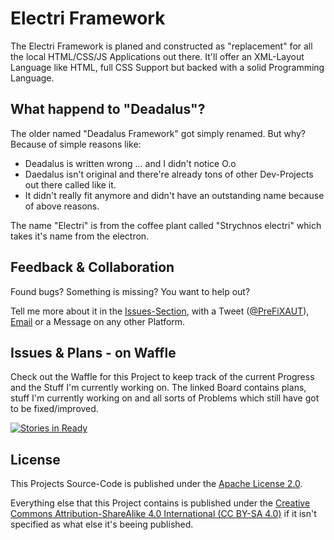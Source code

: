 # Electri Framework
The Electri Framework is planed and constructed as "replacement" for all the local HTML/CSS/JS Applications out there.
It'll offer an XML-Layout Language like HTML, full CSS Support but backed with a solid Programming Language.

## What happend to "Deadalus"?
The older named "Deadalus Framework" got simply renamed. But why?
Because of simple reasons like:
* Deadalus is written wrong ... and I didn't notice O.o
* Daedalus isn't original and there're already tons of other Dev-Projects out there called like it.
* It didn't really fit anymore and didn't have an outstanding name because of above reasons.

The name "Electri" is from the coffee plant called "Strychnos electri" which takes it's name from the electron.

## Feedback & Collaboration
Found bugs? Something is missing? You want to help out?

Tell me more about it in the [Issues-Section](https://github.com/prefixaut/electri), with a Tweet ([@PreFiXAUT](https://www.twitter.com/PreFiXAUT)), [Email](mailto:me@prefixaut.net) or a Message on any other Platform.

## Issues & Plans - on Waffle
Check out the Waffle for this Project to keep track of the current Progress and the Stuff I'm currently working on.
The linked Board contains plans, stuff I'm currently working on and all sorts of Problems which still have got to be fixed/improved.

[![Stories in Ready](https://badge.waffle.io/prefixaut/electri.png?label=ready&title=Ready)](http://waffle.io/prefixaut/electri)

## License
This Projects Source-Code is published under the [Apache License 2.0](https://www.apache.org/licenses/LICENSE-2.0).

Everything else that this Project contains is published under the [Creative Commons Attribution-ShareAlike 4.0 International (CC BY-SA 4.0)](http://creativecommons.org/licenses/by-sa/4.0/) if it isn't specified as what else it's beeing published.